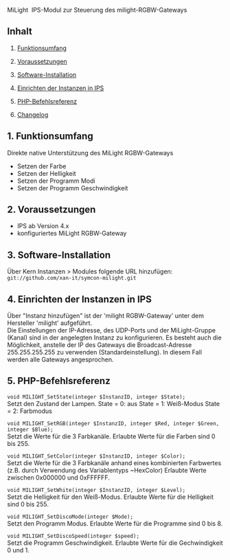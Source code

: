 ﻿
MiLight
﻿
IPS-Modul zur Steuerung des milight-RGBW-Gateways

## Inhalt

1. [Funktionsumfang](#1-funktionsumfang)

2. [Voraussetzungen](#2-voraussetzungen)

3. [Software-Installation](#3-software-installation)

4. [Einrichten der Instanzen in IPS](#4-einrichten-der-instanzen-in-ips)

5. [PHP-Befehlsreferenz](#5-php-befehlsreferenz)

6. [Changelog](#6-changelog) 

## 1. Funktionsumfang

   Direkte native Unterstützung des MiLight RGBW-Gateways

   *   Setzen der Farbe
   *   Setzen der Helligkeit
   *   Setzen der Programm Modi
   *   Setzen der Programm Geschwindigkeit

## 2. Voraussetzungen

   * IPS ab Version 4.x
   * konfiguriertes MiLight RGBW-Gateway

## 3. Software-Installation

   Über Kern Instanzen > Modules folgende URL hinzufügen:
   `git://github.com/xan-it/symcon-milight.git`

## 4. Einrichten der Instanzen in IPS

   Über "Instanz hinzufügen" ist der 'milight RGBW-Gateway' unter dem Hersteller 'milight' aufgeführt.  
   Die Einstellungen der IP-Adresse, des UDP-Ports und der MiLight-Gruppe (Kanal) sind in der angelegten Instanz zu konfigurieren.
   Es besteht auch die Möglichkeit, anstelle der IP des Gateways die Broadcast-Adresse 255.255.255.255 zu verwenden (Standardeinstellung).
   In diesem Fall werden alle Gateways angesprochen.

## 5. PHP-Befehlsreferenz

   `void MILIGHT_SetState(integer $InstanzID, integer $State);`  
        Setzt den Zustand der Lampen.
		State = 0: aus
		State = 1: Weiß-Modus
		State = 2: Farbmodus
   
   `void MILIGHT_SetRGB(integer $InstanzID, integer $Red, integer $Green, integer $Blue);`  
        Setzt die Werte für die 3 Farbkanäle.
        Erlaubte Werte für die Farben sind 0 bis 255.  

   `void MILIGHT_SetColor(integer $InstanzID, integer $Color);`  
        Setzt die Werte für die 3 Farbkanäle anhand eines kombinierten Farbwertes (z.B. durch Verwendung des Variablentyps ~HexColor)
        Erlaubte Werte zwischen 0x000000 und 0xFFFFFF.  

   `void MILIGHT_SetWhite(integer $InstanzID, integer $Level);`  
        Setzt die Helligkeit für den Weiß-Modus.
        Erlaubte Werte für die Helligkeit sind 0 bis 255.  

   `void MILIGHT_SetDiscoMode(integer $Mode);`  
        Setzt den Programm Modus.
        Erlaubte Werte für die Programme sind 0 bis 8.  

   `void MILIGHT_SetDiscoSpeed(integer $speed);`  
        Setzt die Programm Geschwindigkeit.
        Erlaubte Werte für die Gechwindigkeit 0 und 1.  
